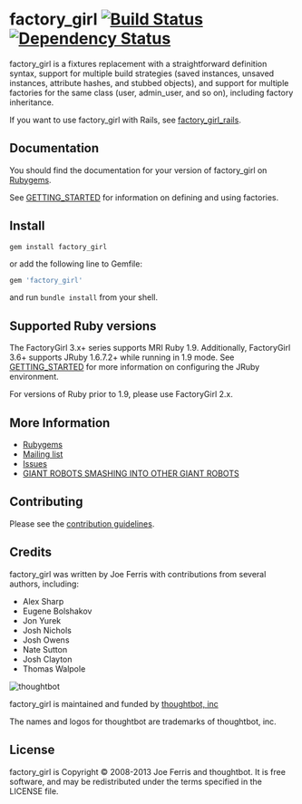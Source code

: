 # factory_girl [![Build Status](https://secure.travis-ci.org/thoughtbot/factory_girl.png)](http://travis-ci.org/thoughtbot/factory_girl?branch=master) [![Dependency Status](https://gemnasium.com/thoughtbot/factory_girl.png)](https://gemnasium.com/thoughtbot/factory_girl)

factory_girl is a fixtures replacement with a straightforward definition syntax, support for multiple build strategies (saved instances, unsaved instances, attribute hashes, and stubbed objects), and support for multiple factories for the same class (user, admin_user, and so on), including factory inheritance.

If you want to use factory_girl with Rails, see
[factory_girl_rails](https://github.com/thoughtbot/factory_girl_rails).

Documentation
-------------

You should find the documentation for your version of factory_girl on [Rubygems](https://rubygems.org/gems/factory_girl).

See [GETTING_STARTED](https://github.com/thoughtbot/factory_girl/blob/master/GETTING_STARTED.md) for information on defining and using factories.

Install
--------

```shell
gem install factory_girl
```
or add the following line to Gemfile:

```ruby
gem 'factory_girl'
```
and run `bundle install` from your shell.

Supported Ruby versions
-----------------------

The FactoryGirl 3.x+ series supports MRI Ruby 1.9. Additionally, FactoryGirl
3.6+ supports JRuby 1.6.7.2+ while running in 1.9 mode. See
[GETTING_STARTED](https://github.com/thoughtbot/factory_girl/blob/master/GETTING_STARTED.md)
for more information on configuring the JRuby environment.

For versions of Ruby prior to 1.9, please use FactoryGirl 2.x.

More Information
----------------

* [Rubygems](https://rubygems.org/gems/factory_girl)
* [Mailing list](http://groups.google.com/group/factory_girl)
* [Issues](https://github.com/thoughtbot/factory_girl/issues)
* [GIANT ROBOTS SMASHING INTO OTHER GIANT ROBOTS](http://robots.thoughtbot.com/)

Contributing
------------

Please see the [contribution guidelines](https://github.com/thoughtbot/factory_girl/blob/master/CONTRIBUTION_GUIDELINES.md).

Credits
-------

factory_girl was written by Joe Ferris with contributions from several authors, including:

* Alex Sharp
* Eugene Bolshakov
* Jon Yurek
* Josh Nichols
* Josh Owens
* Nate Sutton
* Josh Clayton
* Thomas Walpole

![thoughtbot](http://thoughtbot.com/assets/tm/logo.png)

factory_girl is maintained and funded by [thoughtbot, inc](http://thoughtbot.com/community)

The names and logos for thoughtbot are trademarks of thoughtbot, inc.

License
-------

factory_girl is Copyright © 2008-2013 Joe Ferris and thoughtbot. It is free software, and may be redistributed under the terms specified in the LICENSE file.
